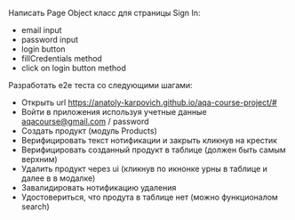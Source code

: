 Написать Page Object класс для страницы Sign In:
  - email input
  - password input
  - login button
  - fillCredentials method
  - click on login button method

Разработать е2е теста со следующими шагами:
 - Открыть url https://anatoly-karpovich.github.io/aqa-course-project/#
 - Войти в приложения используя учетные данные aqacourse@gmail.com / password 
 - Создать продукт (модуль Products)
 - Верифицировать текст нотификации и закрыть кликнув на крестик
 - Верифицировать созданный продукт в таблице (должен быть самым верхним)
 - Удалить продукт через ui (кликнув по икнонке урны в таблице и далее в в модалке)
 - Завалидировать нотификацию удаления
 - Удостовериться, что продута в таблице нет (можно функционалом search)
